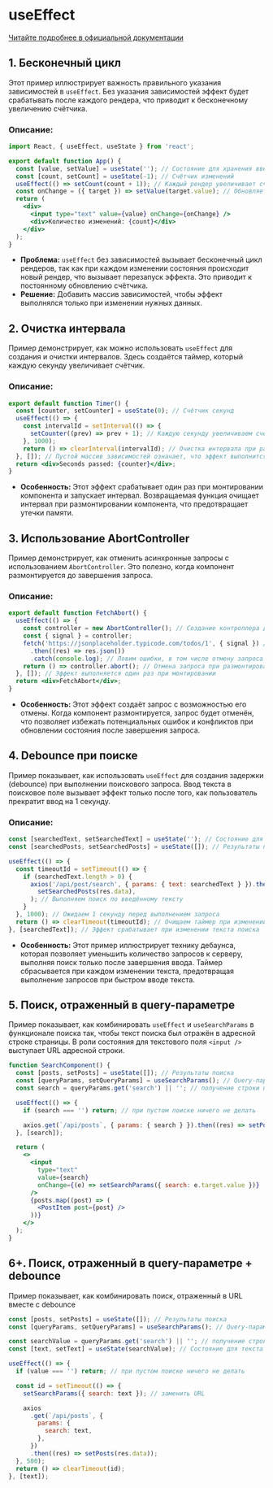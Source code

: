 # useEffect

[Читайте подробнее в официальной документации](https://react.dev/reference/react/useEffect)

## 1. **Бесконечный цикл**

Этот пример иллюстрирует важность правильного указания зависимостей в `useEffect`. Без
указания зависимостей эффект будет срабатывать после каждого рендера, что приводит к
бесконечному увеличению счётчика.

### Описание:

```jsx
import React, { useEffect, useState } from 'react';

export default function App() {
  const [value, setValue] = useState(''); // Состояние для хранения введённого текста
  const [count, setCount] = useState(-1); // Счётчик изменений
  useEffect(() => setCount(count + 1)); // Каждый рендер увеличивает счётчик
  const onChange = ({ target }) => setValue(target.value); // Обновляет текстовое поле
  return (
    <div>
      <input type="text" value={value} onChange={onChange} />
      <div>Количество изменений: {count}</div>
    </div>
  );
}
```

- **Проблема:** `useEffect` без зависимостей вызывает бесконечный цикл рендеров, так как
  при каждом изменении состояния происходит новый рендер, что вызывает перезапуск эффекта.
  Это приводит к постоянному обновлению счётчика.
- **Решение:** Добавить массив зависимостей, чтобы эффект выполнялся только при изменении
  нужных данных.

## 2. **Очистка интервала**

Пример демонстрирует, как можно использовать `useEffect` для создания и очистки
интервалов. Здесь создаётся таймер, который каждую секунду увеличивает счётчик.

### Описание:

```jsx
export default function Timer() {
  const [counter, setCounter] = useState(0); // Счётчик секунд
  useEffect(() => {
    const intervalId = setInterval(() => {
      setCounter((prev) => prev + 1); // Каждую секунду увеличиваем счётчик
    }, 1000);
    return () => clearInterval(intervalId); // Очистка интервала при размонтировании
  }, []); // Пустой массив зависимостей означает, что эффект выполнится один раз при монтировании
  return <div>Seconds passed: {counter}</div>;
}
```

- **Особенность:** Этот эффект срабатывает один раз при монтировании компонента и
  запускает интервал. Возвращаемая функция очищает интервал при размонтировании
  компонента, что предотвращает утечки памяти.

## 3. **Использование AbortController**

Пример демонстрирует, как отменить асинхронные запросы с использованием `AbortController`.
Это полезно, когда компонент размонтируется до завершения запроса.

### Описание:

```jsx
export default function FetchAbort() {
  useEffect(() => {
    const controller = new AbortController(); // Создание контроллера для отмены запроса
    const { signal } = controller;
    fetch('https://jsonplaceholder.typicode.com/todos/1', { signal }) // Запрос с поддержкой отмены
      .then((res) => res.json())
      .catch(console.log); // Ловим ошибки, в том числе отмену запроса
    return () => controller.abort(); // Отмена запроса при размонтировании компонента
  }, []); // Эффект выполняется один раз при монтировании
  return <div>FetchAbort</div>;
}
```

- **Особенность:** Этот эффект создаёт запрос с возможностью его отмены. Когда компонент
  размонтируется, запрос будет отменён, что позволяет избежать потенциальных ошибок и
  конфликтов при обновлении состояния после завершения запроса.

## 4. **Debounce при поиске**

Пример показывает, как использовать `useEffect` для создания задержки (debounce) при
выполнении поискового запроса. Ввод текста в поисковое поле вызывает эффект только после
того, как пользователь прекратит ввод на 1 секунду.

### Описание:

```jsx
const [searchedText, setSearchedText] = useState(''); // Состояние для текста поиска
const [searchedPosts, setSearchedPosts] = useState([]); // Результаты поиска

useEffect(() => {
  const timeoutId = setTimeout(() => {
    if (searchedText.length > 0) {
      axios('/api/post/search', { params: { text: searchedText } }).then((res) =>
        setSearchedPosts(res.data),
      ); // Выполняем поиск по введённому тексту
    }
  }, 1000); // Ожидаем 1 секунду перед выполнением запроса
  return () => clearTimeout(timeoutId); // Очищаем таймер при изменении текста
}, [searchedText]); // Эффект срабатывает при изменении текста поиска
```

- **Особенность:** Этот пример иллюстрирует технику дебаунса, которая позволяет уменьшить
  количество запросов к серверу, выполняя поиск только после завершения ввода. Таймер
  сбрасывается при каждом изменении текста, предотвращая выполнение запросов при быстром
  вводе текста.

## 5. **Поиск, отраженный в query-параметре**

Пример показывает, как комбинировать `useEffect` и `useSearchParams` в функционале поиска
так, чтобы текст поиска был отражён в адресной строке страницы. В роли состояния для
текстового поля `<input />` выступает URL адресной строки.

```jsx
function SearchComponent() {
  const [posts, setPosts] = useState([]); // Результаты поиска
  const [queryParams, setQueryParams] = useSearchParams(); // Query-параметры адресной строки
  const search = queryParams.get('search') || ''; // получение строки поиска из URL

  useEffect(() => {
    if (search === '') return; // при пустом поиске ничего не делать

    axios.get(`/api/posts`, { params: { search } }).then((res) => setPosts(res.data));
  }, [search]);

  return (
    <>
      <input
        type="text"
        value={search}
        onChange={(e) => setSearchParams({ search: e.target.value })}
      />
      {posts.map((post) => (
        <PostItem post={post} />
      ))}
    </>
  );
}
```

## 6+. **Поиск, отраженный в query-параметре + debounce**

Пример показывает, как комбинировать поиск, отраженный в URL вместе с debounce

```jsx
const [posts, setPosts] = useState([]); // Результаты поиска
const [queryParams, setQueryParams] = useSearchParams(); // Query-параметры адресной строки

const searchValue = queryParams.get('search') || ''; // получение строки поиска из URL
const [text, setText] = useState(searchValue); // Состояние для текста поиска

useEffect(() => {
  if (value === '') return; // при пустом поиске ничего не делать

  const id = setTimeout(() => {
    setSearchParams({ search: text }); // заменить URL

    axios
      .get(`/api/posts`, {
        params: {
          search: text,
        },
      })
      .then((res) => setPosts(res.data));
  }, 500);
  return () => clearTimeout(id);
}, [text]);
```
